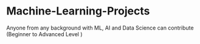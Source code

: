 # Machine-Learning-Projects
Anyone from any background with ML, AI and Data Science can contribute (Beginner to Advanced Level )
